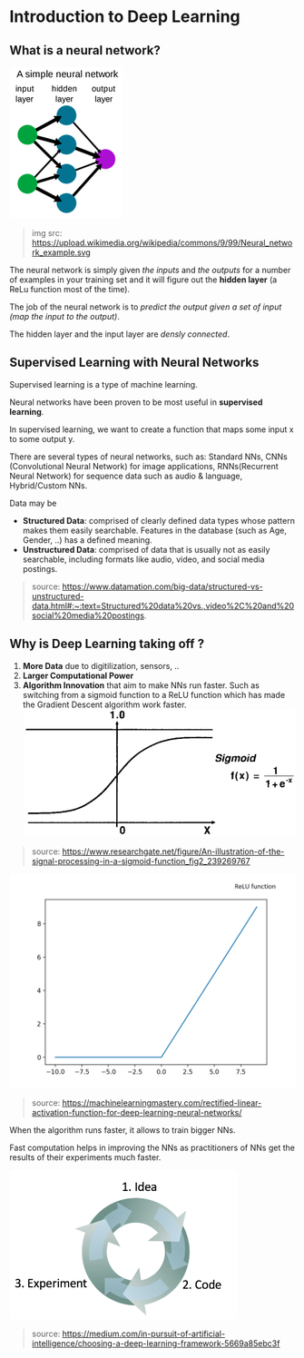 # Introduction to Deep Learning

## What is a neural network?
![](../Images/neural-network.png)
>img src: https://upload.wikimedia.org/wikipedia/commons/9/99/Neural_network_example.svg

The neural network is simply given *the inputs* and *the outputs* for a number of examples in your training set
and it will figure out the **hidden layer** (a ReLu function most of the time).

The job of the neural network is to *predict the output given a set of input (map the input to the output)*.

The hidden layer and the input layer are *densly connected*.


## Supervised Learning with Neural Networks
Supervised learning is a type of machine learning.

Neural networks have been proven to be most useful in **supervised learning**.

In supervised learning, we want to create a function that maps some input x to some output y.

There are several types of neural networks, such as: Standard NNs, CNNs (Convolutional Neural Network) for image applications, 
RNNs(Recurrent Neural Network) for sequence data such as audio & language, Hybrid/Custom NNs.

Data may be
- **Structured Data**: comprised of clearly defined data types whose pattern makes them easily searchable. Features in the database (such as Age, Gender, ..) has a defined meaning.
- **Unstructured Data**: comprised of data that is usually not as easily searchable, including formats like audio, video, and social media postings.
>source: https://www.datamation.com/big-data/structured-vs-unstructured-data.html#:~:text=Structured%20data%20vs.,video%2C%20and%20social%20media%20postings.


## Why is Deep Learning taking off ?
1. **More Data** due to digitilization, sensors, ..
2. **Larger Computational Power** 
3. **Algorithm Innovation** that aim to make NNs run faster. Such as switching from a sigmoid function to a ReLU function which has made the Gradient Descent algorithm work faster.
![](../Images/sigmoid-function.png)
>source: https://www.researchgate.net/figure/An-illustration-of-the-signal-processing-in-a-sigmoid-function_fig2_239269767

![](../Images/relu-function.png)
>source: https://machinelearningmastery.com/rectified-linear-activation-function-for-deep-learning-neural-networks/

When the algorithm runs faster, it allows to train bigger NNs.

Fast computation helps in improving the NNs as practitioners of NNs get the results of their experiments much faster.

![](../Images/idea-code-exp.png)
>source: https://medium.com/in-pursuit-of-artificial-intelligence/choosing-a-deep-learning-framework-5669a85ebc3f